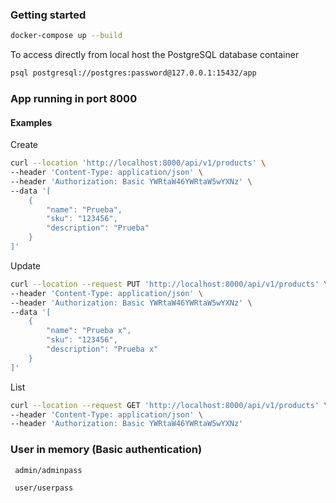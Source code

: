 ### Getting started


```bash
docker-compose up --build
```

To access directly from local host the PostgreSQL database container

```bash
psql postgresql://postgres:password@127.0.0.1:15432/app
```


### App running in port 8000

#### Examples

Create

```bash
curl --location 'http://localhost:8000/api/v1/products' \
--header 'Content-Type: application/json' \
--header 'Authorization: Basic YWRtaW46YWRtaW5wYXNz' \
--data '[
    {
        "name": "Prueba",
        "sku": "123456",
        "description": "Prueba"
    }
]'

```


Update

```bash
curl --location --request PUT 'http://localhost:8000/api/v1/products' \
--header 'Content-Type: application/json' \
--header 'Authorization: Basic YWRtaW46YWRtaW5wYXNz' \
--data '[
    {
        "name": "Prueba x",
        "sku": "123456",
        "description": "Prueba x"
    }
]'

```

List

```bash
curl --location --request GET 'http://localhost:8000/api/v1/products' \
--header 'Content-Type: application/json' \
--header 'Authorization: Basic YWRtaW46YWRtaW5wYXNz'

```


### User in memory (Basic authentication)
```
 admin/adminpass

 user/userpass
```
